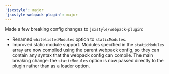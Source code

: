 ```yaml
---
'jsxstyle': major
'jsxstyle-webpack-plugin': major
---
```


Made a few breaking config changes to `jsxstyle/webpack-plugin`:

- Renamed `whitelistedModules` option to `staticModules`.
- Improved static module support. Modules specified in the `staticModules` array are now compiled using the parent webpack config, so they can contain any syntax that the webpack config can compile. The main breaking change: the `staticModules` option is now passed directly to the plugin rather than as a loader option.
